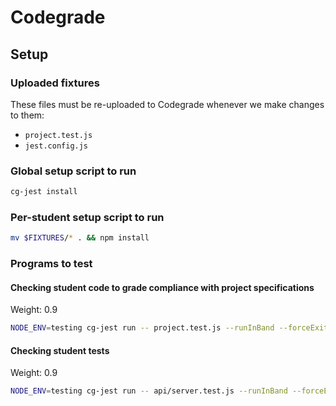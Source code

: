 # Codegrade

## Setup

### Uploaded fixtures

These files must be re-uploaded to Codegrade whenever we make changes to them:

- `project.test.js`
- `jest.config.js`

### Global setup script to run

```bash
cg-jest install
```

### Per-student setup script to run

```bash
mv $FIXTURES/* . && npm install
```

### Programs to test

#### Checking student code to grade compliance with project specifications

Weight: 0.9

```bash
NODE_ENV=testing cg-jest run -- project.test.js --runInBand --forceExit
```

#### Checking student tests

Weight: 0.9

```bash
NODE_ENV=testing cg-jest run -- api/server.test.js --runInBand --forceExit
```
